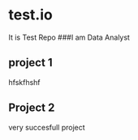 # test.io
It is Test Repo
###I am Data Analyst

## project 1
hfskfhshf
## Project 2
very succesfull project 
